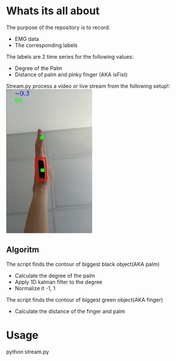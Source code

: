 # Whats its all about
The purpose of the repository is to record:
- EMG data
- The corresponding labels

The labels are 2 time series for the following values:
- Degree of the Palm
- Distance of palm and pinky finger (AKA isFist)


Stream.py process a video or live stream from the following setup!:\
![alt text](resources/demo.jpg)

## Algoritm
The script finds the contour of biggest black object(AKA palm)
- Calculate the degree of the palm
- Apply 1D kalman filter to the degree
- Normalize it -1, 1 

The script finds the contour of biggest green object(AKA finger)
- Calculate the distance of the finger and palm

# Usage

python stream.py